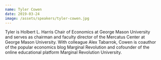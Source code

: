 ```yaml
---
name: Tyler Cowen
date: 2019-03-24
image: /assets/speakers/tyler-cowen.jpg
---
```

Tyler is Holbert L. Harris Chair of Economics at George Mason University and serves as chairman and faculty director of the Mercatus Center at George Mason University. With colleague Alex Tabarrok, Cowen is coauthor of the popular economics blog Marginal Revolution and cofounder of the online educational platform Marginal Revolution University.
